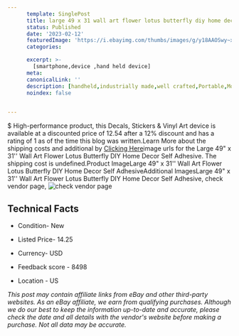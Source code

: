 ```yaml
---
      template: SinglePost
      title: large 49 x 31 wall art flower lotus butterfly diy home decor self adhesive
      status: Published
      date: '2023-02-12'
      featuredImage: 'https://i.ebayimg.com/thumbs/images/g/y18AAOSwy~xj2aa9/s-l225.jpg'
      categories: 

      excerpt: >-
        [smartphone,device ,hand held device]
      meta:
      canonicalLink: ''
      description: [handheld,industrially made,well crafted,Portable,Mobile,Compact,Convenient,Lightweight,Maneuverable,Man-portable,Miniature,Carriable,Hand-held,Light,Holdable,Transportable,Mobile device,Pocket-sized,On-the-go,Wireless,Cordless,Compact size,Convenient size, smartphone,device ,hand held device]
      noindex: false

        
---
```

$
    High-performance product, this Decals, Stickers & Vinyl Art device is available at a discounted price of 12.54 after a 12% discount and has a rating of 1 as of the time this blog was written.Learn More about the shipping costs and additional by [Clicking Here](https://www.ebay.com/itm/385385194396?hash=item59babf639c%3Ag%3Ay18AAOSwy%7Exj2aa9&mkevt=1&mkcid=1&mkrid=711-53200-19255-0&campid=%253CePNCampaignId%253E&customid=%253CreferenceId%253E&toolid=10049)image urls for the Large 49" x 31'' Wall Art Flower Lotus Butterfly DIY Home Decor Self Adhesive. The shipping cost is undefined.Product ImageLarge 49" x 31'' Wall Art Flower Lotus Butterfly DIY Home Decor Self AdhesiveAdditional ImagesLarge 49" x 31'' Wall Art Flower Lotus Butterfly DIY Home Decor Self Adhesive, check vendor page, ![check vendor page](https://origin-galleryplus.ebayimg.com/ws/web/385385194396_2_0_1/225x225.jpg,https://origin-galleryplus.ebayimg.com/ws/web/385385194396_3_0_1/225x225.jpg,https://origin-galleryplus.ebayimg.com/ws/web/385385194396_4_0_1/225x225.jpg,https://origin-galleryplus.ebayimg.com/ws/web/385385194396_5_0_1/225x225.jpg,https://origin-galleryplus.ebayimg.com/ws/web/385385194396_6_0_1/225x225.jpg,https://origin-galleryplus.ebayimg.com/ws/web/385385194396_7_0_1/225x225.jpg,https://origin-galleryplus.ebayimg.com/ws/web/385385194396_8_0_1/225x225.jpg,https://origin-galleryplus.ebayimg.com/ws/web/385385194396_9_0_1/225x225.jpg)
    
    

 ## Technical Facts 



     
      

 - Condition- New 


      

 - Listed Price- 14.25 


      

 - Currency- USD 


      

 - Feedback score - 8498 


      

 - Location - US 


      
      

 *_This post may contain affiliate links from eBay and other third-party websites. As an eBay affiliate, we earn from qualifying purchases. Although we do our best to keep the information up-to-date and accurate, please check the date and all details with the vendor's website before making a purchase. Not all data may be accurate._*



    
    
    
    
    